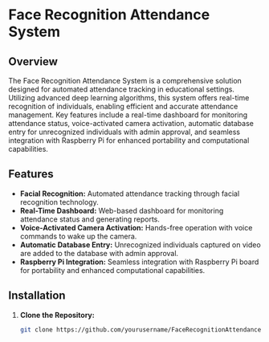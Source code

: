 # Face Recognition Attendance System

## Overview
The Face Recognition Attendance System is a comprehensive solution designed for automated attendance tracking in educational settings. Utilizing advanced deep learning algorithms, this system offers real-time recognition of individuals, enabling efficient and accurate attendance management. Key features include a real-time dashboard for monitoring attendance status, voice-activated camera activation, automatic database entry for unrecognized individuals with admin approval, and seamless integration with Raspberry Pi for enhanced portability and computational capabilities.

## Features
- **Facial Recognition:** Automated attendance tracking through facial recognition technology.
- **Real-Time Dashboard:** Web-based dashboard for monitoring attendance status and generating reports.
- **Voice-Activated Camera Activation:** Hands-free operation with voice commands to wake up the camera.
- **Automatic Database Entry:** Unrecognized individuals captured on video are added to the database with admin approval.
- **Raspberry Pi Integration:** Seamless integration with Raspberry Pi board for portability and enhanced computational capabilities.

## Installation
1. **Clone the Repository:**
   ```bash
   git clone https://github.com/yourusername/FaceRecognitionAttendanceSystem.git
